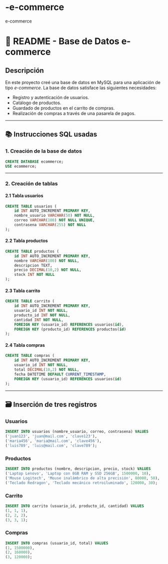 # -e-commerce
 e-commerce
# 📄 README - Base de Datos e-commerce

## Descripción

En este proyecto creé una base de datos en MySQL para una aplicación de tipo *e-commerce*.
La base de datos satisface las siguientes necesidades:

- Registro y autenticación de usuarios.
- Catálogo de productos.
- Guardado de productos en el carrito de compras.
- Realización de compras a través de una pasarela de pagos.

---

## 📚 Instrucciones SQL usadas

### 1. Creación de la base de datos

```sql
CREATE DATABASE ecommerce;
USE ecommerce;
```

---

### 2. Creación de tablas

#### 2.1 Tabla usuarios

```sql
CREATE TABLE usuarios (
    id INT AUTO_INCREMENT PRIMARY KEY,
    nombre_usuario VARCHAR(50) NOT NULL,
    correo VARCHAR(100) NOT NULL UNIQUE,
    contrasena VARCHAR(255) NOT NULL
);
```

#### 2.2 Tabla productos

```sql
CREATE TABLE productos (
    id INT AUTO_INCREMENT PRIMARY KEY,
    nombre VARCHAR(100) NOT NULL,
    descripcion TEXT,
    precio DECIMAL(10,2) NOT NULL,
    stock INT NOT NULL
);
```

#### 2.3 Tabla carrito

```sql
CREATE TABLE carrito (
    id INT AUTO_INCREMENT PRIMARY KEY,
    usuario_id INT NOT NULL,
    producto_id INT NOT NULL,
    cantidad INT NOT NULL,
    FOREIGN KEY (usuario_id) REFERENCES usuarios(id),
    FOREIGN KEY (producto_id) REFERENCES productos(id)
);
```

#### 2.4 Tabla compras

```sql
CREATE TABLE compras (
    id INT AUTO_INCREMENT PRIMARY KEY,
    usuario_id INT NOT NULL,
    total DECIMAL(10,2) NOT NULL,
    fecha DATETIME DEFAULT CURRENT_TIMESTAMP,
    FOREIGN KEY (usuario_id) REFERENCES usuarios(id)
);
```

---

## 🗃️ Inserción de tres registros

### Usuarios

```sql
INSERT INTO usuarios (nombre_usuario, correo, contrasena) VALUES
('juan123', 'juan@mail.com', 'clave123'),
('maria456', 'maria@mail.com', 'clave456'),
('luis789', 'luis@mail.com', 'clave789');
```

### Productos

```sql
INSERT INTO productos (nombre, descripcion, precio, stock) VALUES
('Laptop Lenovo', 'Laptop con 8GB RAM y SSD 256GB', 1500000, 10),
('Mouse Logitech', 'Mouse inalámbrico de alta precisión', 80000, 50),
('Teclado Redragon', 'Teclado mecánico retroiluminado', 120000, 30);
```

### Carrito

```sql
INSERT INTO carrito (usuario_id, producto_id, cantidad) VALUES
(1, 1, 1),
(2, 2, 2),
(3, 3, 1);
```

### Compras

```sql
INSERT INTO compras (usuario_id, total) VALUES
(1, 1500000),
(2, 160000),
(3, 120000);
```
